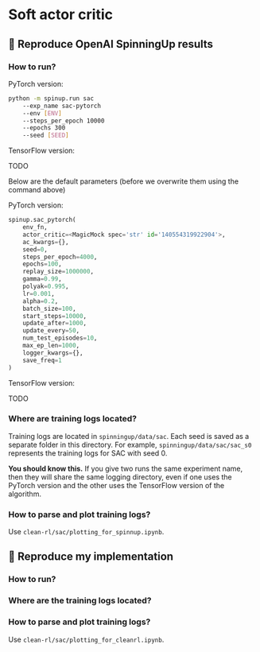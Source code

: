 # Soft actor critic

## 🚀 Reproduce OpenAI SpinningUp results

### How to run?

PyTorch version:

```bash
python -m spinup.run sac 
    --exp_name sac-pytorch 
    --env [ENV] 
    --steps_per_epoch 10000
    --epochs 300
    --seed [SEED]
```

TensorFlow version:

TODO

Below are the default parameters (before we overwrite them using the command above)

PyTorch version:

```python
spinup.sac_pytorch(
    env_fn, 
    actor_critic=<MagicMock spec='str' id='140554319922904'>, 
    ac_kwargs={}, 
    seed=0, 
    steps_per_epoch=4000, 
    epochs=100,
    replay_size=1000000, 
    gamma=0.99, 
    polyak=0.995, 
    lr=0.001, 
    alpha=0.2, 
    batch_size=100, 
    start_steps=10000, 
    update_after=1000, 
    update_every=50, 
    num_test_episodes=10,
    max_ep_len=1000, 
    logger_kwargs={}, 
    save_freq=1
)
```

TensorFlow version:

TODO

### Where are training logs located?

Training logs are located in `spinningup/data/sac`. Each seed is saved as a separate folder in this directory. For example, `spinningup/data/sac/sac_s0` represents the training logs for SAC with seed 0.

**You should know this.** If you give two runs the same experiment name, then they will share the same logging directory, even if one uses the PyTorch version and the other uses the TensorFlow version of the algorithm.

### How to parse and plot training logs?

Use `clean-rl/sac/plotting_for_spinnup.ipynb`.

## 🚀 Reproduce my implementation

### How to run?

### Where are the training logs located?

### How to parse and plot training logs?

Use `clean-rl/sac/plotting_for_cleanrl.ipynb`.

